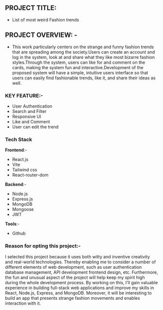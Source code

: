 ## PROJECT TITLE: 
- List of most weird Fashion trends

## PROJECT OVERVIEW: -

- This work particularly centers on the strange and funny fashion trends that are spreading among the society.Users can create an account and log in the system, look at and share what they like most bizarre fashion styles.Through the system, users can like for and comment on the cards, making the system fun and interactive.Development of the proposed system will have a simple, intuitive users interface so that users can easily find fashionable trends, like it, and share their ideas as well.

 ### KEY FEATURE:-
- User Authentication
- Search and Filter
- Responsive UI
- Like and Comment
- User can edit the trend

### Tech Stack

**Frontend**:-

- React.js
- Vite
- Tailwind css
- React-router-dom

**Backend**:-

- Node.js
- Express.js
- MongoDB
- Mongoose
- JWT

**Tools**:-
- Github

### Reason for opting this project:-
I selected this project because it uses both witty and inventive creativity and real-world technologies. Thereby enabling me to consider a number of different elements of web development, such as user authentication database management, API development frontend design, etc. Furthermore, the fun and unusual aspect of the project will help keep my spirit high during the whole development process. By working on this, I'll gain valuable experience in building full-stack web applications and improve my skills in React, Node.js, Express, and MongoDB. Moreover, it will be interesting to build an app that presents strange fashion movements and enables interaction with it.
